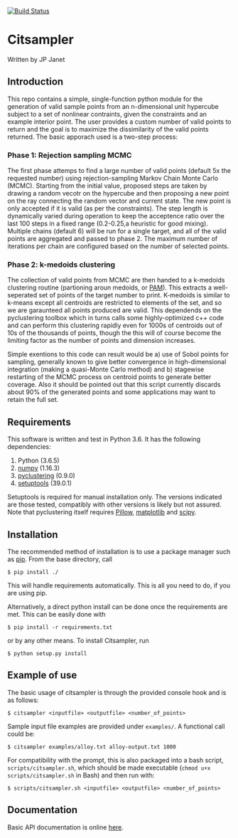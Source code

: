 [![Build Status](https://travis-ci.org/jpjanet/citsampler.svg?branch=master)](https://travis-ci.org/jpjanet/citsampler)

Citsampler
==========
Written by JP Janet

Introduction
------------
This repo contains a simple, single-function python module for the generation of valid sample points from an n-dimensional unit hypercube subject to a set of nonlinear contraints, given the constraints and an example interior point. The user provides a custom number of valid points to return and the goal is to maximize the dissimilarity of the valid points returned. The basic apporach used is a two-step process:

### Phase 1: Rejection sampling MCMC
The first phase attemps to find a large number of valid points (default 5x the requested number) using rejection-sampling Markov Chain Monte Carlo (MCMC). Starting from the initial value, proposed steps are taken by drawing a random vecotr on the hypercube and then proposing a new point on the ray connecting the random vector and current state. The new point is only accepted if it is valid (as per the constraints). The step length is dynamically varied during operation to keep the acceptence ratio over the last 100 steps in a fixed range (0.2-0.25,a heuristic for good mixing). Multiple chains (default 6) will be run for a single target, and all of the valid points are aggregated and passed to phase 2. The maximum number of iterations per chain are configured based on the number of selected points. 

### Phase 2: k-medoids clustering
The collection of valid points from MCMC are then handed to a k-medoids clustering routine (partioning aroun medoids, or [PAM](https://en.wikipedia.org/wiki/K-medoids)). This extracts a well-seperated set of points of the target number to print. K-medoids is similar to k-means except all centroids are restricted to elements of the set, and so we are garaunteed all points produced are valid. This dependends on the pyclustering toolbox which in turns calls some highly-optimized c++ code and can perform this clustering rapidly even for 1000s of centroids out of 10s of the thousands of points, though the this will of course become the limiting factor as the number of points and dimension increases.

Simple exentions to this code can result would be a) use of Sobol points for sampling, generally known to give better convergence in high-dimensional integration (making a quasi-Monte Carlo method) and b) stagewise restarting of the MCMC process on centroid points to generate better coverage. Also it should be pointed out that this script currently discards about 90% of the generated points and some applications may want to retain the full set.

Requirements
------------
This software is written and test in Python 3.6. It has the following dependencies:

1) Python (3.6.5)
2) [numpy](https://www.numpy.org/) (1.16.3)
3) [pyclustering](https://github.com/annoviko/pyclustering) (0.9.0)
4) [setuptools](https://pypi.org/project/setuptools/) (39.0.1)

Setuptools is required for manual installation only. The versions indicated are those tested, compatibly with other versions is likely but not assured. Note that pyclustering itself requires [Pillow](https://pillow.readthedocs.io/en/stable/), [matplotlib](https://matplotlib.org/) and [scipy](https://www.scipy.org/).


Installation 
------------
The recommended method of installation is to use a package manager such as [pip](https://pypi.org/project/pip/). From the base directory, call

`$ pip install ./`

This will handle requirements automatically. This is all you need to do, if you are using pip.

Alternatively, a direct python install can be done once the requirements are met. This can be easily done with

`$ pip install -r requirements.txt`

or by any other means. To install Citsampler, run

`$ python setup.py install`



Example of use
--------------
The basic usage of citsampler is through the provided console hook and is as follows:

`$ citsampler <inputfile> <outputfile> <number_of_points>`

Sample input file examples are provided under `examples/`. A functional call could be:

`$ citsampler examples/alloy.txt alloy-output.txt 1000`
  
For compatibility  with the prompt, this is also packaged into a bash script, `scripts/citsampler.sh`, which should be made executable (`chmod u+x scripts/citsampler.sh` in Bash) and then run with:
 
`$ scripts/citsampler.sh <inputfile> <outputfile> <number_of_points>`
 

Documentation
-------------
Basic API documentation is online [here](https://citsampler.readthedocs.io/en/latest/).


